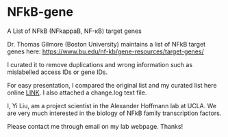 # NFkB-gene
A List of NFkB (NFkappaB, NF-κB) target genes

Dr. Thomas Gilmore (Boston University) maintains a list of NFkB target genes here:
https://www.bu.edu/nf-kb/gene-resources/target-genes/

I curated it to remove duplications and wrong information such as mislabelled access IDs or gene IDs.

For easy presentation, I compared the original list and my curated list here online [LINK](https://www.diffchecker.com/ykuzhrdz). I also attached a change.log text file.

I, Yi Liu, am a project scientist in the Alexander Hoffmann lab at UCLA. We are very much interested in the biology of NFkB family transcription factors.

Please contact me through email on my lab webpage. Thanks!
